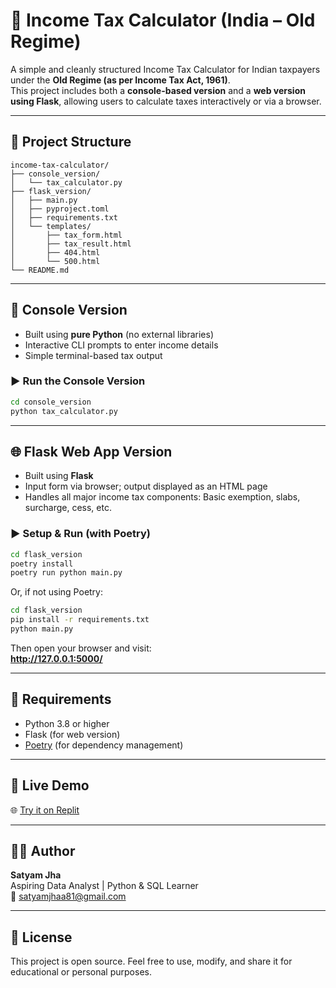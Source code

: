 
# 🧾 Income Tax Calculator (India – Old Regime)

A simple and cleanly structured Income Tax Calculator for Indian taxpayers under the **Old Regime (as per Income Tax Act, 1961)**.  
This project includes both a **console-based version** and a **web version using Flask**, allowing users to calculate taxes interactively or via a browser.

---

## 📁 Project Structure

```
income-tax-calculator/
├── console_version/
│   └── tax_calculator.py
├── flask_version/
│   ├── main.py
│   ├── pyproject.toml
│   ├── requirements.txt
│   └── templates/
│       ├── tax_form.html
│       ├── tax_result.html
│       ├── 404.html
│       └── 500.html
└── README.md
```

---

## 🧮 Console Version

- Built using **pure Python** (no external libraries)
- Interactive CLI prompts to enter income details
- Simple terminal-based tax output

### ▶️ Run the Console Version
```bash
cd console_version
python tax_calculator.py
```

---

## 🌐 Flask Web App Version

- Built using **Flask**
- Input form via browser; output displayed as an HTML page
- Handles all major income tax components: Basic exemption, slabs, surcharge, cess, etc.

### ▶️ Setup & Run (with Poetry)
```bash
cd flask_version
poetry install
poetry run python main.py
```

Or, if not using Poetry:
```bash
cd flask_version
pip install -r requirements.txt
python main.py
```

Then open your browser and visit:  
**http://127.0.0.1:5000/**

---

## 🧰 Requirements

- Python 3.8 or higher
- Flask (for web version)
- [Poetry](https://python-poetry.org/) (for dependency management)

---

## 🔗 Live Demo

🌐 [Try it on Replit](https://replit.com/@satyamjhaa81/Taxcalculator)

---

## 👨‍💻 Author

**Satyam Jha**  
Aspiring Data Analyst | Python & SQL Learner  
📧 satyamjhaa81@gmail.com

---

## 📄 License

This project is open source. Feel free to use, modify, and share it for educational or personal purposes.
